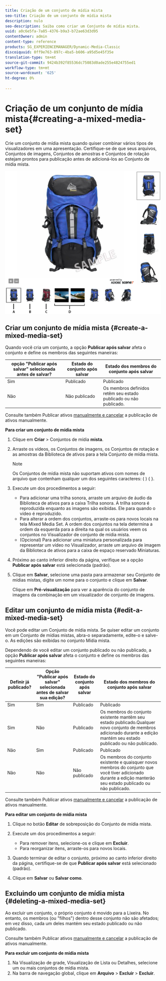 ```yaml
---
title: Criação de um conjunto de mídia mista
seo-title: Criação de um conjunto de mídia mista
description: nulo
seo-description: Saiba como criar um Conjunto de mídia mista.
uuid: a0c6e5fa-7a85-4376-b9a3-b72ae63d3d95
contentOwner: admin
content-type: reference
products: SG_EXPERIENCEMANAGER/Dynamic-Media-Classic
discoiquuid: 0ff9e763-897c-4ba5-b606-a95d5e45f35e
translation-type: tm+mt
source-git-commit: 9424b392f85536dc75083d0ade255e4824755ed1
workflow-type: tm+mt
source-wordcount: '625'
ht-degree: 0%

---
```



# Criação de um conjunto de mídia mista{#creating-a-mixed-media-set}

Crie um conjunto de mídia mista quando quiser combinar vários tipos de visualizadores em uma apresentação. Certifique-se de que seus arquivos, Conjuntos de imagens, Conjuntos de amostras e Conjuntos de rotação estejam prontos para publicação antes de adicioná-los ao Conjunto de mídia mista.

![Conjunto de mídia mista](/help/assets/mm_mixed_media_set.png)

## Criar um conjunto de mídia mista {#create-a-mixed-media-set}

Quando você cria um conjunto, a opção **Publicar após salvar** afeta o conjunto e define os membros das seguintes maneiras:

| opção &quot;Publicar após salvar&quot; selecionada antes de salvar? | Estado do conjunto após salvar | Estado dos membros do conjunto após salvar |
|--- |--- |--- |
| Sim | Publicado | Publicado |
| Não | Não publicado | Os membros definidos retêm seu estado publicado ou não publicado. |

Consulte também Publicar ativos [manualmente e cancelar](publishing-files.md#manually_publishing_assets) a publicação de ativos [](publishing-files.md#manually_unpublishing_assets)manualmente.

**Para criar um conjunto de mídia mista**

1. Clique em **Criar** > Conjuntos de mídia **mista**.
1. Arraste os vídeos, os Conjuntos de imagens, os Conjuntos de rotação e as amostras da Biblioteca de ativos para a tela Conjunto de mídia mista.

   >[!NOTE]
   >
   >Os Conjuntos de mídia mista não suportam ativos com nomes de arquivo que contenham qualquer um dos seguintes caracteres: ( ) { }.

1. Execute um dos procedimentos a seguir:

   * Para adicionar uma trilha sonora, arraste um arquivo de áudio da Biblioteca de ativos para a caixa Trilha sonora. A trilha sonora é reproduzida enquanto as imagens são exibidas. Ele para quando o vídeo é reproduzido.
   * Para alterar a ordem dos conjuntos, arraste-os para novos locais na tela Mixed Media Set. A ordem dos conjuntos na tela determina a ordem da esquerda para a direita na qual os usuários veem os conjuntos no Visualizador de conjunto de mídia mista.
   * (Opcional) Para adicionar uma miniatura personalizada para representar um vídeo no Visualizador, arraste um arquivo de imagem da Biblioteca de ativos para a caixa de espaço reservado Miniaturas.

1. Próximo ao canto inferior direito da página, verifique se a opção **Publicar após salvar** está selecionada (padrão).
1. Clique em **Salvar**, selecione uma pasta para armazenar seu Conjunto de mídias mistas, digite um nome para o conjunto e clique em **Salvar**.

   Clique em **Pré-visualização** para ver a aparência do conjunto de imagens da combinação em um visualizador de conjunto de imagens.

## Editar um conjunto de mídia mista {#edit-a-mixed-media-set}

Você pode editar um Conjunto de mídia mista. Se quiser editar um conjunto em um Conjunto de mídias mistas, abra-o separadamente, edite-o e salve-o. As edições são exibidas no conjunto Mídia mista.

Dependendo de você editar um conjunto publicado ou não publicado, a opção **Publicar após salvar** afeta o conjunto e define os membros das seguintes maneiras:

| Definir já publicado? | Opção &quot;Publicar após salvar&quot; selecionada antes de salvar sua edição? | Estado do conjunto após salvar | Estado dos membros do conjunto após salvar |
|--- |--- |--- |--- |
| Sim | Sim | Publicado | Publicado |
| Sim | Não | Publicado | Os membros do conjunto existente mantêm seu estado publicado.Qualquer novo conjunto de membros adicionado durante a edição mantém seu estado publicado ou não publicado. |
| Não | Sim | Publicado | Publicado |
| Não | Não | Não publicado | Os membros do conjunto existente e quaisquer novos membros do conjunto que você tiver adicionado durante a edição manterão seu estado publicado ou não publicado. |

Consulte também Publicar ativos [manualmente e cancelar](publishing-files.md#manually_publishing_assets) a publicação de ativos [](publishing-files.md#manually_unpublishing_assets)manualmente.

**Para editar um conjunto de mídia mista**

1. Clique no botão **Editar** de sobreposição do Conjunto de mídia mista.
1. Execute um dos procedimentos a seguir:

   * Para remover itens, selecione-os e clique em **Excluir**.
   * Para reorganizar itens, arraste-os para novos locais.

1. Quando terminar de editar o conjunto, próximo ao canto inferior direito da página, certifique-se de que **Publicar após salvar** está selecionado (padrão).
1. Clique em **Salvar** ou **Salvar como**.

## Excluindo um conjunto de mídia mista {#deleting-a-mixed-media-set}

Ao excluir um conjunto, o próprio conjunto é movido para a Lixeira. No entanto, os membros (ou &quot;filhos&quot;) dentro desse conjunto não são afetados; em vez disso, cada um deles mantém seu estado publicado ou não publicado.

Consulte também Publicar ativos [manualmente e cancelar](publishing-files.md#manually_publishing_assets) a publicação de ativos [](publishing-files.md#manually_unpublishing_assets)manualmente.

**Para excluir um conjunto de mídia mista**

1. Na Visualização de grade, Visualização de Lista ou Detalhes, selecione um ou mais conjuntos de mídia mista.
1. Na barra de navegação global, clique em **Arquivo** > **Excluir** > **Excluir**.

